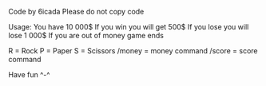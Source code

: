 Code by 6icada
Please do not copy code

Usage:
   You have 10 000$
   If you win you will get 500$
   If you lose you will lose 1 000$
   If you are out of money game ends
   
   R = Rock
   P = Paper
   S = Scissors
   /money = money command
   /score = score command

Have fun ^-^

